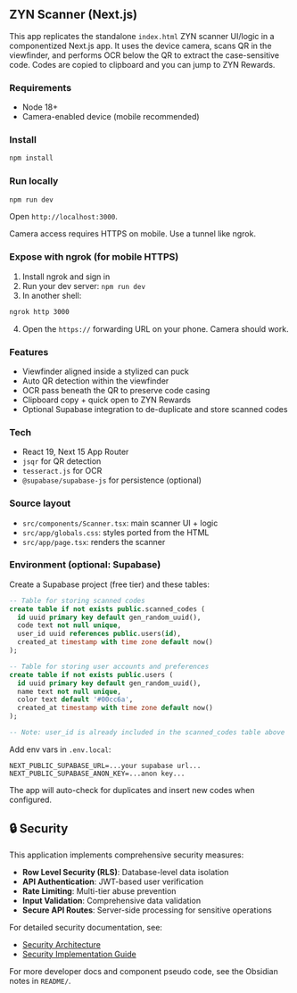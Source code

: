 ## ZYN Scanner (Next.js)

This app replicates the standalone `index.html` ZYN scanner UI/logic in a componentized Next.js app. It uses the device camera, scans QR in the viewfinder, and performs OCR below the QR to extract the case-sensitive code. Codes are copied to clipboard and you can jump to ZYN Rewards.

### Requirements
- Node 18+
- Camera-enabled device (mobile recommended)

### Install
```bash
npm install
```

### Run locally
```bash
npm run dev
```
Open `http://localhost:3000`.

Camera access requires HTTPS on mobile. Use a tunnel like ngrok.

### Expose with ngrok (for mobile HTTPS)
1. Install ngrok and sign in
2. Run your dev server: `npm run dev`
3. In another shell:
```bash
ngrok http 3000
```
4. Open the `https://` forwarding URL on your phone. Camera should work.

### Features
- Viewfinder aligned inside a stylized can puck
- Auto QR detection within the viewfinder
- OCR pass beneath the QR to preserve code casing
- Clipboard copy + quick open to ZYN Rewards
- Optional Supabase integration to de-duplicate and store scanned codes

### Tech
- React 19, Next 15 App Router
- `jsqr` for QR detection
- `tesseract.js` for OCR
- `@supabase/supabase-js` for persistence (optional)

### Source layout
- `src/components/Scanner.tsx`: main scanner UI + logic
- `src/app/globals.css`: styles ported from the HTML
- `src/app/page.tsx`: renders the scanner

### Environment (optional: Supabase)
Create a Supabase project (free tier) and these tables:

```sql
-- Table for storing scanned codes
create table if not exists public.scanned_codes (
  id uuid primary key default gen_random_uuid(),
  code text not null unique,
  user_id uuid references public.users(id),
  created_at timestamp with time zone default now()
);

-- Table for storing user accounts and preferences
create table if not exists public.users (
  id uuid primary key default gen_random_uuid(),
  name text not null unique,
  color text default '#00cc6a',
  created_at timestamp with time zone default now()
);

-- Note: user_id is already included in the scanned_codes table above
```

Add env vars in `.env.local`:

```
NEXT_PUBLIC_SUPABASE_URL=...your supabase url...
NEXT_PUBLIC_SUPABASE_ANON_KEY=...anon key...
```

The app will auto-check for duplicates and insert new codes when configured.

## 🔒 Security

This application implements comprehensive security measures:

- **Row Level Security (RLS)**: Database-level data isolation
- **API Authentication**: JWT-based user verification
- **Rate Limiting**: Multi-tier abuse prevention
- **Input Validation**: Comprehensive data validation
- **Secure API Routes**: Server-side processing for sensitive operations

For detailed security documentation, see:
- [Security Architecture](README/SECURITY.md)
- [Security Implementation Guide](README/SECURITY_IMPLEMENTATION.md)

For more developer docs and component pseudo code, see the Obsidian notes in `README/`.
